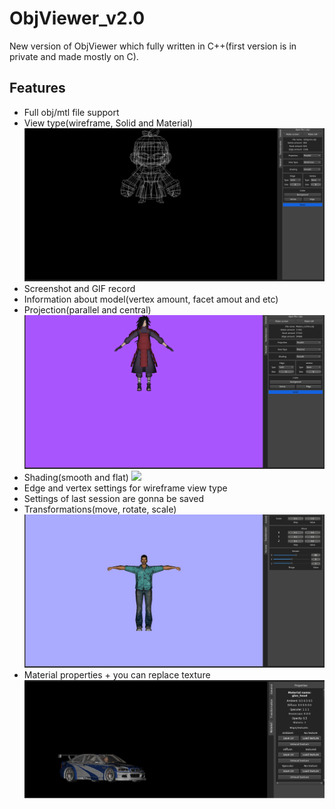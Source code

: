 # ObjViewer_v2.0
New version of ObjViewer which fully written in C++(first version is in private and made mostly on C). 
## Features
- Full obj/mtl file support
- View type(wireframe, Solid and Material)
![](misc/view_type.gif)
- Screenshot and GIF record
- Information about model(vertex amount, facet amout and etc)
- Projection(parallel and central)
![](misc/proj_type.gif)
- Shading(smooth and flat)
![](misc/shading_type.gif)
- Edge and vertex settings for wireframe view type
- Settings of last session are gonna be saved
- Transformations(move, rotate, scale)
![](misc/transform.gif)
- Material properties + you can replace texture
![](misc/material.png)
